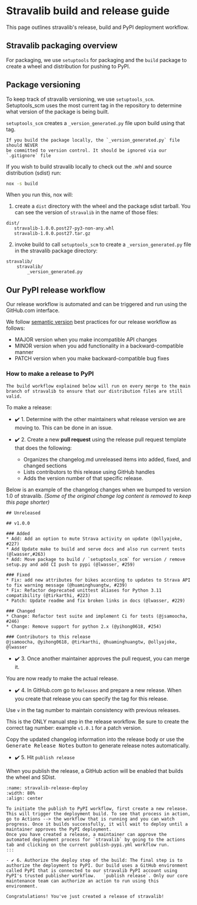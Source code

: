 # Stravalib build and release guide

This page outlines stravalib's release, build and PyPI deployment workflow.

## Stravalib packaging overview

For packaging, we use `setuptools` for packaging and the `build` package to
create a wheel and distribution for pushing to PyPI.

## Package versioning

To keep track of stravalib versioning, we use `setuptools_scm`. Setuptools_scm
uses the most current tag in the repository
to determine what version of the package is being built.

`setuptools_scm` creates a `_version_generated.py` file upon build using that tag.

```{warning}
If you build the package locally, the `_version_generated.py` file should NEVER
be committed to version control. It should be ignored via our `.gitignore` file
```

If you wish to build stravalib locally to check out the .whl and source distribution (sdist) run:

```bash
nox -s build
```

When you run this, nox will:

1. create a `dist` directory with the wheel and the package sdist tarball. You can see the version of `stravalib` in the name of those files:

```console
dist/
   stravalib-1.0.0.post27-py3-non-any.whl
   stravalib-1.0.0.post27.tar.gz

```

2. invoke build to call `setuptools_scm` to create a `_version_generated.py` file in the stravalib package directory:

```console
stravalib/
    stravalib/
        _version_generated.py
```

## Our PyPI release workflow

Our release workflow is automated and can be triggered and run using the
GitHub.com interface.

We follow [semantic version](https://semver.org/) best practices for our release workflow as follows:

- MAJOR version when you make incompatible API changes
- MINOR version when you add functionality in a backward-compatible manner
- PATCH version when you make backward-compatible bug fixes

### How to make a release to PyPI

```{note}
The build workflow explained below will run on every merge to the main branch of stravalib to ensure that our distribution files are still valid.
```

To make a release:

- ✔️ 1. Determine with the other maintainers what release version we are moving to. This can be done in an issue.
- ✔️ 2. Create a new **pull request** using the release pull request template that does the following:

  - Organizes the changelog.md unreleased items into added, fixed, and changed sections
  - Lists contributors to this release using GitHub handles
  - Adds the version number of that specific release.

Below is an example of the changelog changes when
we bumped to version 1.0 of stravalib.
_(Some of the original change log content is removed to keep this page shorter)_

```
## Unreleased

## v1.0.0

### Added
* Add: Add an option to mute Strava activity on update (@ollyajoke, #227)
* Add Update make to build and serve docs and also run current tests (@lwasser,#263)
* Add: Move package to build / `setuptools_scm` for version / remove setup.py and add CI push to pypi (@lwasser, #259)

### Fixed
* Fix: add new attributes for bikes according to updates to Strava API to fix warning message (@huaminghuangtw, #239)
* Fix: Refactor deprecated unittest aliases for Python 3.11 compatibility (@tirkarthi, #223)
* Patch: Update readme and fix broken links in docs (@lwasser, #229)

### Changed
* Change: Refactor test suite and implement Ci for tests (@jsamoocha, #246)
* Change: Remove support for python 2.x (@yihong0618, #254)

### Contributors to this release
@jsamoocha, @yihong0618, @tirkarthi, @huaminghuangtw, @ollyajoke, @lwasser

```

- ✔️ 3. Once another maintainer approves the pull request, you can merge it.

You are now ready to make the actual release.

- ✔️ 4. In GitHub.com go to `Releases` and prepare a new release. When you create that release you can specify the tag for this release.

Use `v` in the tag number to maintain consistency with previous releases.

This is the ONLY manual step in the release workflow. Be sure to create the correct tag number: example `v1.0.1` for a patch version.

Copy the updated changelog information into the release body or use the <kbd>Generate Release Notes</kbd> button to generate release notes automatically.

- ✔️ 5. Hit `publish release`

When you publish the release, a GitHub action will be enabled that builds the wheel and SDist.

```{figure} /images/stravalib-release.gif
:name: stravalib-release-deploy
:width: 80%
:align: center

To initiate the publish to PyPI workflow, first create a new release. This will trigger the deployment build. To see that process in action, go to Actions --> the workflow that is running and you can watch progress. Once it builds successfully, it will wait to deploy until a maintainer approves the PyPI deployment.
Once you have created a release, a maintainer can approve the automated deployment process for `stravalib` by going to the actions tab and clicking on the current publish-pypi.yml workflow run.
:::

- ✔️ 6. Authorize the deploy step of the build: The final step is to authorize the deployment to PyPI. Our build uses a GitHub environment called PyPI that is connected to our stravalib PyPI account using PyPI's trusted publisher workflow.   `publish release`. Only our core maintenance team can authorize an action to run using this environment.

Congratulations! You've just created a release of stravalib!
